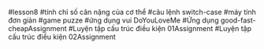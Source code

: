 #lesson8
#tính chỉ số cân nặng của cơ thể
#câu lệnh switch-case
#máy tính đơn giản
#game puzze
#ứng dụng vui DoYouLoveMe
#Ứng dụng good-fast-cheapAssignment
#Luyện tập cấu trúc điều kiện 01Assignment
#Luyện tập cấu trúc điều kiện 02Assignment
